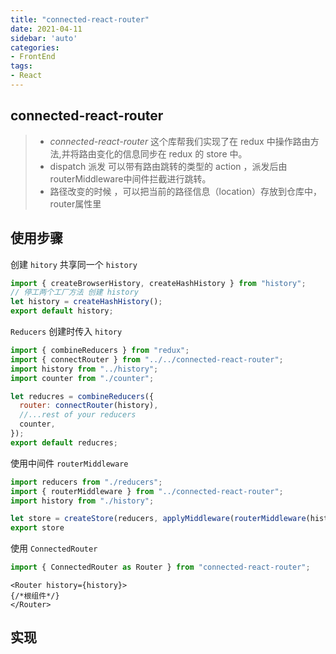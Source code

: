 ```yaml
---
title: "connected-react-router"
date: 2021-04-11
sidebar: 'auto'
categories:
- FrontEnd
tags:
- React
---
```


 

## connected-react-router

> *  *connected-react-router* 这个库帮我们实现了在 redux 中操作路由方法,并将路由变化的信息同步在 redux 的 store 中。
> *  dispatch 派发 可以带有路由跳转的类型的 action ，派发后由routerMiddleware中间件拦截进行跳转。
> *  路径改变的时候 ，可以把当前的路径信息（location）存放到仓库中，router属性里

## 使用步骤

创建 `hitory` 共享同一个 `history`

```js
import { createBrowserHistory, createHashHistory } from "history";
// 停工两个工厂方法 创建 history
let history = createHashHistory();
export default history;

```

`Reducers` 创建时传入 `hitory`

```js
import { combineReducers } from "redux";
import { connectRouter } from "../../connected-react-router";
import history from "../history";
import counter from "./counter";

let reducres = combineReducers({
  router: connectRouter(history),
  //...rest of your reducers
  counter,
});
export default reducres;

```

使用中间件 `routerMiddleware`

```jsx
import reducers from "./reducers";
import { routerMiddleware } from "../connected-react-router";
import history from "./history";

let store = createStore(reducers, applyMiddleware(routerMiddleware(history)));
export store
```

使用 `ConnectedRouter `

```js
import { ConnectedRouter as Router } from "connected-react-router";
```

```
<Router history={history}>
{/*根组件*/}
</Router>
```

## 实现

<RecoDemo :collapse="true">
  <template slot="code- ConnectedRouter.js">
    <<< @/docs/frontend/react/code/connected-react-router/ConnectedRouter.js
  </template>
  <template slot="code- connectRouter.js">
    <<< @/docs/frontend/react/code/connected-react-router/connectRouter.js
  </template>
  <template slot="code- constants.js">
    <<< @/docs/frontend/react/code/connected-react-router/constants.js
  </template>
  <template slot="code- push.js">
    <<< @/docs/frontend/react/code/connected-react-router/push.js
  </template> 
  <template slot="code- routerMiddleware.js">
    <<< @/docs/frontend/react/code/connected-react-router/routerMiddleware.js
  </template>
</RecoDemo>

